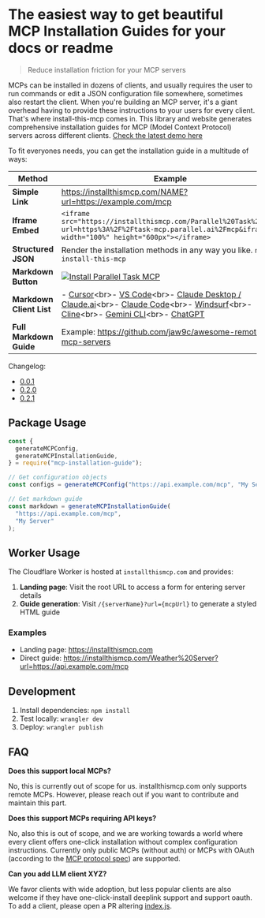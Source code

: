 # The easiest way to get beautiful MCP Installation Guides for your docs or readme

> Reduce installation friction for your MCP servers

MCPs can be installed in dozens of clients, and usually requires the user to run commands or edit a JSON configuration file somewhere, sometimes also restart the client. When you're building an MCP server, it's a giant overhead having to provide these instructions to your users for every client. That's where install-this-mcp comes in. This library and website generates comprehensive installation guides for MCP (Model Context Protocol) servers across different clients. [Check the latest demo here](https://x.com/janwilmake/status/1982068067229184181)

To fit everyones needs, you can get the installation guide in a multitude of ways:

| Method                   | Example                                                                                                                                                                                                                                                                                                                                                                                                                                                                                                                                                                                                                    |
| ------------------------ | -------------------------------------------------------------------------------------------------------------------------------------------------------------------------------------------------------------------------------------------------------------------------------------------------------------------------------------------------------------------------------------------------------------------------------------------------------------------------------------------------------------------------------------------------------------------------------------------------------------------------- |
| **Simple Link**          | https://installthismcp.com/NAME?url=https://example.com/mcp                                                                                                                                                                                                                                                                                                                                                                                                                                                                                                                                                                |
| **Iframe Embed**         | `<iframe src="https://installthismcp.com/Parallel%20Task%20MCP?url=https%3A%2F%2Ftask-mcp.parallel.ai%2Fmcp&iframe=1" width="100%" height="600px"></iframe>`                                                                                                                                                                                                                                                                                                                                                                                                                                                               |
| **Structured JSON**      | Render the installation methods in any way you like. `npm i install-this-mcp`                                                                                                                                                                                                                                                                                                                                                                                                                                                                                                                                              |
| **Markdown Button**      | [![Install Parallel Task MCP](https://img.shields.io/badge/Install_MCP-Parallel%20Task%20MCP-1e3a8a?style=for-the-badge)](https://installthismcp.com/Parallel%20Task%20MCP?url=https%3A%2F%2Ftask-mcp.parallel.ai%2Fmcp)                                                                                                                                                                                                                                                                                                                                                                                                   |
| **Markdown Client List** | - [Cursor](https://installthismcp.com/NAME/for/Cursor?url=...)<br>- [VS Code](https://installthismcp.com/NAME/for/VS%20Code?url=...)<br>- [Claude Desktop / Claude.ai](https://installthismcp.com/NAME/for/Claude%20Desktop%20%2F%20Claude.ai?url=...)<br>- [Claude Code](https://installthismcp.com/NAME/for/Claude%20Code?url=...)<br>- [Windsurf](https://installthismcp.com/NAME/for/Windsurf?url=...)<br>- [Cline](https://installthismcp.com/NAME/for/Cline?url=...)<br>- [Gemini CLI](https://installthismcp.com/NAME/for/Gemini%20CLI?url=...)<br>- [ChatGPT](https://installthismcp.com/NAME/for/ChatGPT?url=...) |
| **Full Markdown Guide**  | Example: https://github.com/jaw9c/awesome-remote-mcp-servers                                                                                                                                                                                                                                                                                                                                                                                                                                                                                                                                                               |

Changelog:

- [0.0.1](https://x.com/janwilmake/status/1969379701534646419)
- [0.2.0](https://x.com/janwilmake/status/1980196514719813645)
- [0.2.1](https://x.com/janwilmake/status/1982068067229184181)

## Package Usage

```js
const {
  generateMCPConfig,
  generateMCPInstallationGuide,
} = require("mcp-installation-guide");

// Get configuration objects
const configs = generateMCPConfig("https://api.example.com/mcp", "My Server");

// Get markdown guide
const markdown = generateMCPInstallationGuide(
  "https://api.example.com/mcp",
  "My Server"
);
```

## Worker Usage

The Cloudflare Worker is hosted at `installthismcp.com` and provides:

1. **Landing page**: Visit the root URL to access a form for entering server details
2. **Guide generation**: Visit `/{serverName}?url={mcpUrl}` to generate a styled HTML guide

### Examples

- Landing page: https://installthismcp.com
- Direct guide: https://installthismcp.com/Weather%20Server?url=https://api.example.com/mcp

## Development

1. Install dependencies: `npm install`
2. Test locally: `wrangler dev`
3. Deploy: `wrangler publish`

## FAQ

**Does this support local MCPs?**

No, this is currently out of scope for us. installthismcp.com only supports remote MCPs. However, please reach out if you want to contribute and maintain this part.

**Does this support MCPs requiring API keys?**

No, also this is out of scope, and we are working towards a world where every client offers one-click installation without complex configuration instructions. Currently only public MCPs (without auth) or MCPs with OAuth (according to the [MCP protocol spec](https://modelcontextprotocol.io/specification/draft/basic/authorization)) are supported.

**Can you add LLM client XYZ?**

We favor clients with wide adoption, but less popular clients are also welcome if they have one-click-install deeplink support and support oauth. To add a client, please open a PR altering [index.js](index.js).
